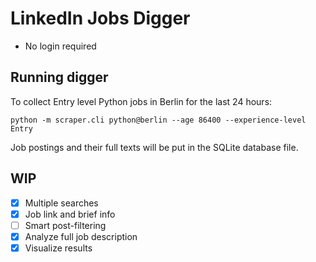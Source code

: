 # LinkedIn Jobs Digger

* No login required

## Running digger

To collect Entry level Python jobs in Berlin for the last 24 hours:
```
python -m scraper.cli python@berlin --age 86400 --experience-level Entry 
```

Job postings and their full texts will be put in the SQLite database file.

## WIP

* [x] Multiple searches
* [x] Job link and brief info
* [ ] Smart post-filtering
* [x] Analyze full job description
* [x] Visualize results
